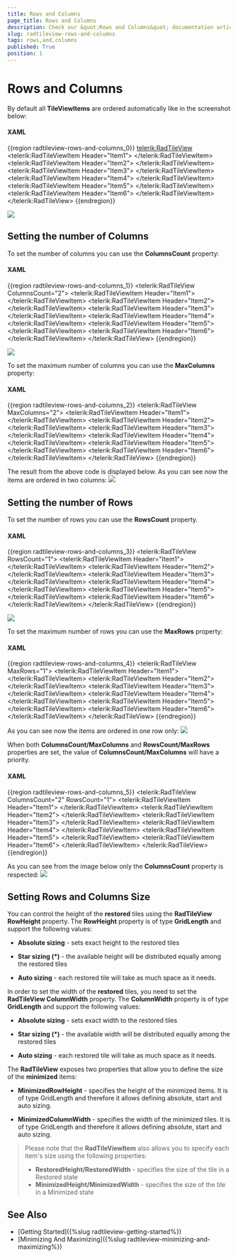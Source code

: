 ```yaml
---
title: Rows and Columns
page_title: Rows and Columns
description: Check our &quot;Rows and Columns&quot; documentation article for the RadTileView {{ site.framework_name }} control.
slug: radtileview-rows-and-columns
tags: rows,and,columns
published: True
position: 1
---
```


# Rows and Columns

By default all __TileViewItems__ are ordered automatically like in the screenshot below:

#### __XAML__

{{region radtileview-rows-and-columns_0}}
	<telerik:RadTileView>
		<telerik:RadTileViewItem Header="Item1">
			<TextBlock Text="Item1 Content" />
		</telerik:RadTileViewItem>
		<telerik:RadTileViewItem Header="Item2">
			<TextBlock Text="Item2 Content" />
		</telerik:RadTileViewItem>
		<telerik:RadTileViewItem Header="Item3">
			<TextBlock Text="Item3 Content" />
		</telerik:RadTileViewItem>
		<telerik:RadTileViewItem Header="Item4">
			<TextBlock Text="Item4 Content" />
		</telerik:RadTileViewItem>
		<telerik:RadTileViewItem Header="Item5">
			<TextBlock Text="Item5 Content" />
		</telerik:RadTileViewItem>
		<telerik:RadTileViewItem Header="Item6">
			<TextBlock Text="Item6 Content" />
		</telerik:RadTileViewItem>
	</telerik:RadTileView>
{{endregion}}

![](images/radtileview_features_rows_columns_default.png)

## Setting the number of Columns

To set the number of columns you can use the __ColumnsCount__ property:		

#### __XAML__

{{region radtileview-rows-and-columns_1}}
	<telerik:RadTileView ColumnsCount="2">
		<telerik:RadTileViewItem Header="Item1">
			<TextBlock Text="Item1 Content" />
		</telerik:RadTileViewItem>
		<telerik:RadTileViewItem Header="Item2">
			<TextBlock Text="Item2 Content" />
		</telerik:RadTileViewItem>
		<telerik:RadTileViewItem Header="Item3">
			<TextBlock Text="Item3 Content" />
		</telerik:RadTileViewItem>
		<telerik:RadTileViewItem Header="Item4">
			<TextBlock Text="Item4 Content" />
		</telerik:RadTileViewItem>
		<telerik:RadTileViewItem Header="Item5">
			<TextBlock Text="Item5 Content" />
		</telerik:RadTileViewItem>
		<telerik:RadTileViewItem Header="Item6">
			<TextBlock Text="Item6 Content" />
		</telerik:RadTileViewItem>
	</telerik:RadTileView>
{{endregion}}

![](images/radtileview_features_rows_columns_count.png)

To set the maximum number of columns you can use the __MaxColumns__ property:		

#### __XAML__

{{region radtileview-rows-and-columns_2}}
	<telerik:RadTileView MaxColumns="2">
		<telerik:RadTileViewItem Header="Item1">
			<TextBlock Text="Item1 Content" />
		</telerik:RadTileViewItem>
		<telerik:RadTileViewItem Header="Item2">
			<TextBlock Text="Item2 Content" />
		</telerik:RadTileViewItem>
		<telerik:RadTileViewItem Header="Item3">
			<TextBlock Text="Item3 Content" />
		</telerik:RadTileViewItem>
		<telerik:RadTileViewItem Header="Item4">
			<TextBlock Text="Item4 Content" />
		</telerik:RadTileViewItem>
		<telerik:RadTileViewItem Header="Item5">
			<TextBlock Text="Item5 Content" />
		</telerik:RadTileViewItem>
		<telerik:RadTileViewItem Header="Item6">
			<TextBlock Text="Item6 Content" />
		</telerik:RadTileViewItem>
	</telerik:RadTileView>
{{endregion}}

The result from the above code is displayed below. As you can see now the items are ordered in two columns:
![](images/radtileview_features_rows_columns_count.png)

##  Setting the number of Rows

To set the number of rows you can use the __RowsCount__ property.

#### __XAML__

{{region radtileview-rows-and-columns_3}}
	<telerik:RadTileView RowsCount="1">
		<telerik:RadTileViewItem Header="Item1">
			<TextBlock Text="Item1 Content" />
		</telerik:RadTileViewItem>
		<telerik:RadTileViewItem Header="Item2">
			<TextBlock Text="Item2 Content" />
		</telerik:RadTileViewItem>
		<telerik:RadTileViewItem Header="Item3">
			<TextBlock Text="Item3 Content" />
		</telerik:RadTileViewItem>
		<telerik:RadTileViewItem Header="Item4">
			<TextBlock Text="Item4 Content" />
		</telerik:RadTileViewItem>
		<telerik:RadTileViewItem Header="Item5">
			<TextBlock Text="Item5 Content" />
		</telerik:RadTileViewItem>
		<telerik:RadTileViewItem Header="Item6">
			<TextBlock Text="Item6 Content" />
		</telerik:RadTileViewItem>
	</telerik:RadTileView>
{{endregion}}

![](images/radtileview_features_rows_columns_rows_count.png)

To set the maximum number of rows you can use the __MaxRows__ property:

#### __XAML__

{{region radtileview-rows-and-columns_4}}
	<telerik:RadTileView MaxRows="1">
		<telerik:RadTileViewItem Header="Item1">
			<TextBlock Text="Item1 Content" />
		</telerik:RadTileViewItem>
		<telerik:RadTileViewItem Header="Item2">
			<TextBlock Text="Item2 Content" />
		</telerik:RadTileViewItem>
		<telerik:RadTileViewItem Header="Item3">
			<TextBlock Text="Item3 Content" />
		</telerik:RadTileViewItem>
		<telerik:RadTileViewItem Header="Item4">
			<TextBlock Text="Item4 Content" />
		</telerik:RadTileViewItem>
		<telerik:RadTileViewItem Header="Item5">
			<TextBlock Text="Item5 Content" />
		</telerik:RadTileViewItem>
		<telerik:RadTileViewItem Header="Item6">
			<TextBlock Text="Item6 Content" />
		</telerik:RadTileViewItem>
	</telerik:RadTileView>
{{endregion}}

As you can see now the items are ordered in one row only:
![](images/radtileview_features_rows_columns_rows_count.png)

When both __ColumnsCount/MaxColumns__ and __RowsCount/MaxRows__ properties are set, the value of __ColumnsCount/MaxColumns__ will have a priority.

#### __XAML__

{{region radtileview-rows-and-columns_5}}
	<telerik:RadTileView ColumnsCount="2" RowsCount="1">
		<telerik:RadTileViewItem Header="Item1">
			<TextBlock Text="Item1 Content" />
		</telerik:RadTileViewItem>
		<telerik:RadTileViewItem Header="Item2">
			<TextBlock Text="Item2 Content" />
		</telerik:RadTileViewItem>
		<telerik:RadTileViewItem Header="Item3">
			<TextBlock Text="Item3 Content" />
		</telerik:RadTileViewItem>
		<telerik:RadTileViewItem Header="Item4">
			<TextBlock Text="Item4 Content" />
		</telerik:RadTileViewItem>
		<telerik:RadTileViewItem Header="Item5">
			<TextBlock Text="Item5 Content" />
		</telerik:RadTileViewItem>
		<telerik:RadTileViewItem Header="Item6">
			<TextBlock Text="Item6 Content" />
		</telerik:RadTileViewItem>
	</telerik:RadTileView>
{{endregion}}

As you can see from the image below only the __ColumnsCount__ property is respected:
![](images/radtileview_features_rows_columns_count.png)

##  Setting Rows and Columns Size

You can control the height of the __restored__ tiles using the __RadTileView RowHeight__ property. The __RowHeight__ property is of type __GridLength__ and support the following values:		

* __Absolute sizing__ - sets exact height to the restored tiles

* __Star sizing (*)__ - the available height will be distributed equally among the restored tiles			  

* __Auto sizing__ - each restored tile will take as much space as it needs.			  

In order to set the width of the __restored__ tiles, you need to set the __RadTileView ColumnWidth__ property. The __ColumnWidth__ property is of type __GridLength__ and support the following values:		

* __Absolute sizing__ - sets exact width to the restored tiles			  

* __Star sizing (*)__ - the available width will be distributed equally among the restored tiles			  

* __Auto sizing__ - each restored tile will take as much space as it needs.			  

The __RadTileView__ exposes two properties that allow you to define the size of the __minimized__ items:		

* __MinimizedRowHeight__ - specifies the height of the minimized items. It is of type GridLength and therefore it allows defining absolute, start and auto sizing.			  

* __MinimizedColumnWidth__ - specifies the width of the minimized tiles. It is of type GridLength and therefore it allows defining absolute, start and auto sizing.			  

> Please note that the __RadTileViewItem__ also allows you to specify each item's size using the following properties:		  
>	- __RestoredHeight/RestoredWidth__ - specifies the size of the tile in a Restored state
>	- __MinimizedHeight/MinimizedWidth__ - specifies the size of the tile in a Minimized state				

## See Also
 * [Getting Started]({%slug radtileview-getting-started%})
 * [Minimizing And Maximizing]({%slug radtileview-minimizing-and-maximizing%})